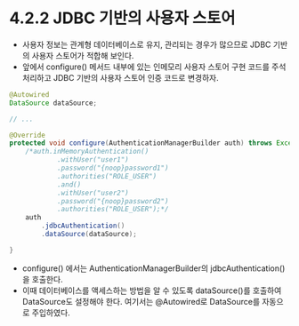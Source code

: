 # 4.2.2 JDBC 기반의 사용자 스토어
- 사용자 정보는 관계형 데이터베이스로 유지, 관리되는 경우가 많으므로 JDBC 기반의 사용자 스토어가 적합해 보인다.
- 앞에서 configure() 메서드 내부에 있는 인메모리 사용자 스토어 구현 코드를 주석 처리하고 JDBC 기반의 사용자 스토어 인증 코드로 변경하자.
```java
@Autowired
DataSource dataSource;

// ... 

@Override
protected void configure(AuthenticationManagerBuilder auth) throws Exception {
    /*auth.inMemoryAuthentication()
            .withUser("user1")
            .password("{noop}password1")
            .authorities("ROLE_USER")
            .and()
            .withUser("user2")
            .password("{noop}password2")
            .authorities("ROLE_USER");*/
    auth
        .jdbcAuthentication()
        .dataSource(dataSource);

}
```
- configure() 에서는 AuthenticationManagerBuilder의 jdbcAuthentication()을 호출한다.
- 이때 데이터베이스를 액세스하는 방법을 알 수 있도록 dataSource()를 호출하여 DataSource도 설정해야 한다. 여기서는 @Autowired로 DataSource를 자동으로 주입하였다.

